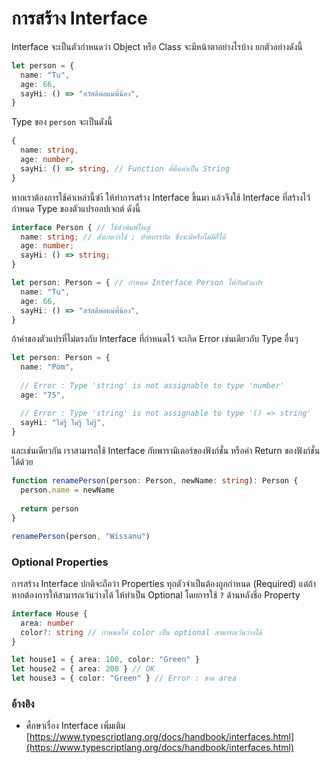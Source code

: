 # การสร้าง Interface

Interface จะเป็นตัวกำหนดว่า Object หรือ Class จะมีหน้าตาอย่างไรบ้าง ยกตัวอย่างดังนี้

```typescript
let person = {
  name: "Tu",
  age: 66,
  sayHi: () => "สวัสดีพ่อแม่พี่น้อง",
}
```

Type ของ `person` จะเป็นดังนี้

```typescript
{
  name: string,
  age: number,
  sayHi: () => string, // Function ที่คืนค่าเป็น String
}
```

หากเราต้องการใช้ค่าเหล่านี้ซำ้ ให้ทำการสร้าง Interface ขึ้นมา แล้วจึงใช้ Interface ที่สร้างไว้ กำหนด Type ของตัวแปรออปเจกต์ ดังนี้

```typescript
interface Person { // ใช้ตัวพิมพ์ใหญ่
  name: string; // สังเกตว่าใช้ ; ท้ายบรรทัด ซึ่งจะมีหรือไม่มีก็ได้
  age: number;
  sayHi: () => string;
}

let person: Person = { // กำหนด Interface Person ให้กับตัวแปร
  name: "Tu",
  age: 66,
  sayHi: () => "สวัสดีพ่อแม่พี่น้อง",
}
```

ถ้าค่าของตัวแปรที่ไม่ตรงกับ Interface ที่กำหนดไว้ จะเกิด Error เช่นเดียวกับ Type อื่นๆ

```typescript
let person: Person = { 
  name: "Pom",
  
  // Error : Type 'string' is not assignable to type 'number'
  age: "75", 

  // Error : Type 'string' is not assignable to type '() => string'
  sayHi: "ไม่รู้ ไม่รู้ ไม่รู้", 
}
```

และเช่นเดียวกัน เราสามารถใช้ Interface กับพารามิเตอร์ของฟังก์ชั่น หรือค่า Return ของฟังก์ชั่นได้ด้วย

```typescript
function renamePerson(person: Person, newName: string): Person {
  person.name = newName
  
  return person
}

renamePerson(person, "Wissanu")
```

### Optional Properties

การสร้าง Interface ปกติจะถือว่า Properties ทุกตัวจำเป็นต้องถูกกำหนด \(Required\) แต่ถ้าหากต้องการให้สามารถเว้นว่างได้ ให้ทำเป็น Optional โดยการใช้ `?` ด้านหลังชี่อ Property

```typescript
interface House {
  area: number
  color?: string // กำหนดให้ color เป็น optional สามารถเว้นว่างได้
}

let house1 = { area: 100, color: "Green" }
let house2 = { area: 200 } // OK
let house3 = { color: "Green" } // Error : ขาด area
```

### อ้างอิง

* ศืกษาเรื่อง Interface เพิ่มเติม [https://www.typescriptlang.org/docs/handbook/interfaces.html](https://www.typescriptlang.org/docs/handbook/interfaces.html)



